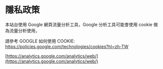 # 隱私政策

本站台使用 Google 網頁流量分析工具，Google 分析工具可能會使用 cookie 做為流量分析使用，

請參考 GOOGLE 如何使用 COOKIE: https://policies.google.com/technologies/cookies?hl=zh-TW

[https://analytics.google.com/analytics/web/](https://analytics.google.com/analytics/web/)
